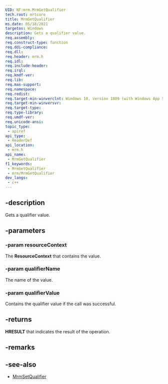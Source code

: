 ```yaml
---
UID: NF:mrm.MrmGetQualifier
tech.root: mrtcore 
title: MrmGetQualifier
ms.date: 05/18/2021 
targetos: Windows
description: Gets a qualifier value.
req.assembly: 
req.construct-type: function
req.ddi-compliance: 
req.dll: 
req.header: mrm.h
req.idl: 
req.include-header: 
req.irql: 
req.kmdf-ver: 
req.lib: 
req.max-support: 
req.namespace: 
req.redist: 
req.target-min-winverclnt: Windows 10, version 1809 (with Windows App SDK 0.5 or later) 
req.target-min-winversvr: 
req.target-type: 
req.type-library: 
req.umdf-ver: 
req.unicode-ansi: 
topic_type:
 - apiref
api_type:
 - HeaderDef
api_location:
 - mrm.h
api_name:
 - MrmGetQualifier
f1_keywords:
 - MrmGetQualifier
 - mrm/MrmGetQualifier
dev_langs:
 - c++
---
```


## -description

Gets a qualifier value.

## -parameters

### -param resourceContext

The **ResourceContext** that contains the value.

### -param qualifierName

The name of the value.

### -param qualifierValue

Contains the qualifier value if the call was successful.

## -returns

**HRESULT** that indicates the result of the operation.

## -remarks

## -see-also

- [MrmSetQualifier](nf-mrm-mrmsetqualifier.md)
